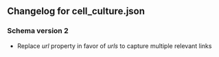 ## Changelog for cell_culture.json

### Schema version 2
* Replace *url* property in favor of *urls* to capture multiple relevant links
